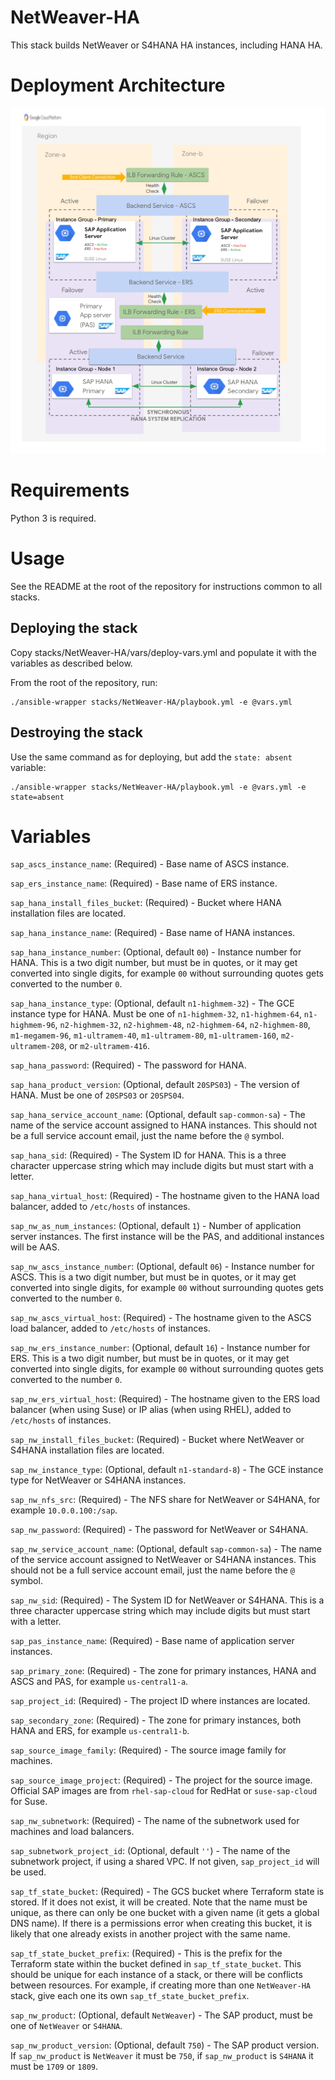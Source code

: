 # NetWeaver-HA

This stack builds NetWeaver or S4HANA HA instances, including HANA HA.

# Deployment Architecture

![NetWeaver-HA](./images/ha.png)

# Requirements

Python 3 is required.

# Usage

See the README at the root of the repository for instructions common to all stacks.

## Deploying the stack

Copy stacks/NetWeaver-HA/vars/deploy-vars.yml and populate it with the variables as described below.

From the root of the repository, run:

```
./ansible-wrapper stacks/NetWeaver-HA/playbook.yml -e @vars.yml
```

## Destroying the stack

Use the same command as for deploying, but add the `state: absent` variable:

```
./ansible-wrapper stacks/NetWeaver-HA/playbook.yml -e @vars.yml -e state=absent
```

# Variables

`sap_ascs_instance_name`: (Required) - Base name of ASCS instance.

`sap_ers_instance_name`: (Required) - Base name of ERS instance.

`sap_hana_install_files_bucket`: (Required) - Bucket where HANA installation files are located.

`sap_hana_instance_name`: (Required) - Base name of HANA instances.

`sap_hana_instance_number`: (Optional, default `00`) - Instance number for HANA. This is a two digit number, but must be in quotes, or it may get converted into single digits, for example `00` without surrounding quotes gets converted to the number `0`.

`sap_hana_instance_type`: (Optional, default `n1-highmem-32`) - The GCE instance type for HANA. Must be one of `n1-highmem-32`, `n1-highmem-64`, `n1-highmem-96`, `n2-highmem-32`, `n2-highmem-48`, `n2-highmem-64`, `n2-highmem-80`, `m1-megamem-96`, `m1-ultramem-40`, `m1-ultramem-80`, `m1-ultramem-160`, `m2-ultramem-208`, or `m2-ultramem-416`.

`sap_hana_password`: (Required) - The password for HANA.

`sap_hana_product_version`: (Optional, default `20SPS03`) - The version of HANA. Must be one of `20SPS03` or `20SPS04`.

`sap_hana_service_account_name`: (Optional, default `sap-common-sa`) - The name of the service account assigned to HANA instances. This should not be a full service account email, just the name before the `@` symbol.

`sap_hana_sid`: (Required) - The System ID for HANA. This is a three character uppercase string which may include digits but must start with a letter.

`sap_hana_virtual_host`: (Required) - The hostname given to the HANA load balancer, added to `/etc/hosts` of instances.

`sap_nw_as_num_instances`: (Optional, default `1`) - Number of application server instances. The first instance will be the PAS, and additional instances will be AAS.

`sap_nw_ascs_instance_number`: (Optional, default `06`) - Instance number for ASCS. This is a two digit number, but must be in quotes, or it may get converted into single digits, for example `00` without surrounding quotes gets converted to the number `0`.

`sap_nw_ascs_virtual_host`: (Required) - The hostname given to the ASCS load balancer, added to `/etc/hosts` of instances.

`sap_nw_ers_instance_number`: (Optional, default `16`) - Instance number for ERS. This is a two digit number, but must be in quotes, or it may get converted into single digits, for example `00` without surrounding quotes gets converted to the number `0`.

`sap_nw_ers_virtual_host`: (Required) - The hostname given to the ERS load balancer (when using Suse) or IP alias (when using RHEL), added to `/etc/hosts` of instances.

`sap_nw_install_files_bucket`: (Required) - Bucket where NetWeaver or S4HANA installation files are located.

`sap_nw_instance_type`: (Optional, default `n1-standard-8`) - The GCE instance type for NetWeaver or S4HANA instances.

`sap_nw_nfs_src`: (Required) - The NFS share for NetWeaver or S4HANA, for example `10.0.0.100:/sap`.

`sap_nw_password`: (Required) - The password for NetWeaver or S4HANA.

`sap_nw_service_account_name`: (Optional, default `sap-common-sa`) - The name of the service account assigned to NetWeaver or S4HANA instances. This should not be a full service account email, just the name before the `@` symbol.

`sap_nw_sid`: (Required) - The System ID for NetWeaver or S4HANA. This is a three character uppercase string which may include digits but must start with a letter.

`sap_pas_instance_name`: (Required) - Base name of application server instances.

`sap_primary_zone`: (Required) - The zone for primary instances, HANA and ASCS and PAS, for example `us-central1-a`.

`sap_project_id`: (Required) - The project ID where instances are located.

`sap_secondary_zone`: (Required) - The zone for primary instances, both HANA and ERS, for example `us-central1-b`.

`sap_source_image_family`: (Required) - The source image family for machines.

`sap_source_image_project`: (Required) - The project for the source image. Official SAP images are from `rhel-sap-cloud` for RedHat or `suse-sap-cloud` for Suse.

`sap_nw_subnetwork`: (Required) - The name of the subnetwork used for machines and load balancers.

`sap_subnetwork_project_id`: (Optional, default `''`) - The name of the subnetwork project, if using a shared VPC. If not given, `sap_project_id` will be used.

`sap_tf_state_bucket`: (Required) - The GCS bucket where Terraform state is stored. If it does not exist, it will be created. Note that the name must be unique, as there can only be one bucket with a given name (it gets a global DNS name). If there is a permissions error when creating this bucket, it is likely that one already exists in another project with the same name.

`sap_tf_state_bucket_prefix`: (Required) - This is the prefix for the Terraform state within the bucket defined in `sap_tf_state_bucket`. This should be unique for each instance of a stack, or there will be conflicts between resources. For example, if creating more than one `NetWeaver-HA` stack, give each one its own `sap_tf_state_bucket_prefix`.

`sap_nw_product`: (Optional, default `NetWeaver`) - The SAP product, must be one of `NetWeaver` or `S4HANA`.

`sap_nw_product_version`: (Optional, default `750`) - The SAP product version. If `sap_nw_product` is `NetWeaver` it must be `750`, if `sap_nw_product` is `S4HANA` it must be `1709` or `1809`.
